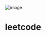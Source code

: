 ![image](https://github.com/DDorii73/leetcode/assets/164007654/33056ec2-454a-4b81-9ed3-afe88cfba731)
# leetcode
